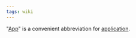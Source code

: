 ```yaml
---
tags: wiki
---
```


"[App](/wiki/App)" is a convenient abbreviation for [application](/wiki/application).
